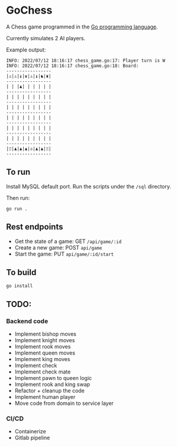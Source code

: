 # GoChess
A Chess game programmed in the [Go programming language](https://go.dev/). 

Currently simulates 2 AI players.

Example output:

```
INFO: 2022/07/12 18:16:17 chess_game.go:17: Player turn is W
INFO: 2022/07/12 18:16:17 chess_game.go:18: Board:
-----------------
|♙|♙|♝|♛|♙|♝|♞|♜|
-----------------
| | |♟| | | | | |
-----------------
| | | | | | | | |
-----------------
| | | | | | | | |
-----------------
| | | | | | | | |
-----------------
| | | | | | | | |
-----------------
| | | | | | | | |
-----------------
|♖|♟|♟|♟|♔|♟|♟|♖|
-----------------
```


## To run
Install MySQL default port. Run the scripts under the `/sql` directory.

Then run:

`go run .`

## Rest endpoints

- Get the state of a game: GET `/api/game/:id`
- Create a new game: POST `api/game`
- Start the game: PUT `api/game/:id/start`


## To build
`go install`

## TODO:

### Backend code
- Implement bishop moves
- Implement knight moves
- Implement rook moves
- Implement queen moves 
- Implement king moves 
- Implement check
- Implement check mate
- Implement pawn to queen logic 
- Implement rook and king swap
- Refactor + cleanup the code
- Implement human player
- Move code from domain to service layer

### CI/CD

- Containerize
- Gitlab pipeline
